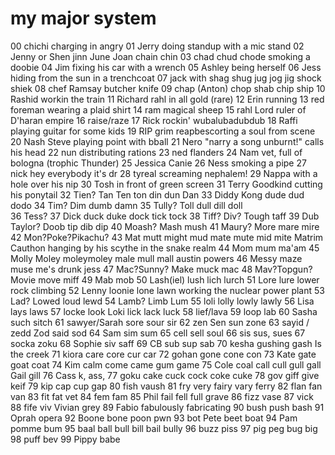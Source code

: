 # my major system

00 chichi charging in angry
01 Jerry doing standup with a mic stand
02 Jenny or Shen jinn June Joan chain chin 
03 chad chud chode smoking a doobie
04 Jim fixing his car with a wrench
05 Ashley being herself
06 Jess hiding from the sun in a trenchcoat
07 jack with shag shug jug jog jig shock shiek
08 chef Ramsay butcher knife
09 chap (Anton) chop shab chip ship 
10 Rashid workin the train
11 Richard rahl in all gold (rare) 
12 Erin running
13 red foreman wearing a plaid shirt 
14 ram magical sheep 
15 rahl Lord ruler of D'haran empire
16 raise/raze
17 Rick rockin' wubalubadubdub
18 Raffi playing guitar for some kids
19 RIP grim reapbescorting a soul from scene 
20 Nash Steve playing point with bball
21 Nero "narry a song unburnt!" calls his head 
22 nun distributing rations
23 ned flanders
24 Nam vet, full of bologna (trophic Thunder) 
25 Jessica Canie
26 Ness smoking a pipe 
27 nick hey everybody it's dr
28 tyreal screaming nephalem! 
29 Nappa with a hole over his nip
30 Tosh in front of green screen
31 Terry Goodkind cutting his ponytail
32 Tien? Tan Ten ton din dun Dan 
33 Diddy Kong dude dud dodo 
34 Tim? Dim dumb damn
35 Tully? Toll dull dill doll  
36 Tess? 
37 Dick duck duke dock tick tock
38 Tiff? Div? Tough taff 
39 Dub Taylor? Doob tip dib dip 
40 Moash? Mash mush 
41 Maury? More mare mire 
42 Mon?Poke?Pikachu?
43 Mat mutt might mud mate mute mid mite Matrim Cauthon hanging by his scythe in the snake realm
44 Mom mum ma'am 
45 Molly Moley moleymoley male mull mall austin powers
46 Messy maze muse me's drunk jess 
47 Mac?Sunny? Make muck mac
48 Mav?Topgun? Movie move miff
49 Mab mob 
50 Lash(iel) lush lich lurch 
51 Lore lure lower rock climbing
52 Lenny loonie lone lawn working the nuclear power plant
53 Lad? Lowed loud lewd
54 Lamb? Limb Lum 
55 loli lolly lowly lawly 
56 Lisa lays laws 
57 locke look Loki lick lack luck 
58 lief/lava
59 loop lab 
60 Sasha such sitch
61 sawyer/Sarah sore sour sir
62 zen Sen sun zone
63 sayid / zedd Zod said sod 
64 Sam sim sum 
65 cell sell soul 
66 sis sus, sues
67 socka zoku
68 Sophie siv saff 
69 CB sub sup sab
70 kesha gushing gash Is the creek
71 kiora care core cur car 
72 gohan gone cone con
73 Kate gate goat coat
74 Kim calm come came gum game
75 Cole coal call cull gull gall Gail gill 
76 Cass k, ass, 
77 goku cake cuck cock coke cuke
78 gov giff give keif
79 kip cap cup gap 
80 fish vaush 
81 fry very fairy vary ferry 
82 flan fan van 
83 fit fat vet
84 fem fam
85 Phil fail fell full grave
86 fizz vase
87 vick 
88 fife viv Vivian grey
89 Fabio fabulously fabricating 
90 bush push bash
91 Oprah opera 
92 Boone bone poon pwn
93 bot Pete beet boat
94 Pam pomme bum 
95 baal ball bull bill bail bully
96 buzz piss
97 pig peg bug big
98 puff bev
99 Pippy babe

